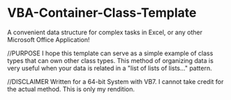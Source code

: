 # VBA-Container-Class-Template
A convenient data structure for complex tasks in Excel, or any other Microsoft Office Application!

//PURPOSE
I hope this template can serve as a simple example of class types that can own other class types.
This method of organizing data is very useful when your data is related in a "list of lists of lists..." pattern.

//DISCLAIMER
Written for a 64-bit System with VB7.
I cannot take credit for the actual method. This is only my rendition.
